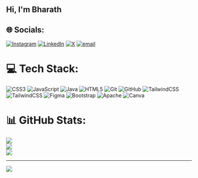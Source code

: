 ## Hi, I'm Bharath


## 🌐 Socials:
[![Instagram](https://img.shields.io/badge/Instagram-%23E4405F.svg?logo=Instagram&logoColor=white)](https://instagram.com/know_me_rio) [![LinkedIn](https://img.shields.io/badge/LinkedIn-%230077B5.svg?logo=linkedin&logoColor=white)](https://linkedin.com/in/bharathwajk) [![X](https://img.shields.io/badge/X-black.svg?logo=X&logoColor=white)](https://x.com/BharathWaj42113) [![email](https://img.shields.io/badge/Email-D14836?logo=gmail&logoColor=white)](mailto:bharathwaj6366@gmail.com) 

# 💻 Tech Stack:
![CSS3](https://img.shields.io/badge/css3-%231572B6.svg?style=for-the-badge&logo=css3&logoColor=white) ![JavaScript](https://img.shields.io/badge/javascript-%23323330.svg?style=for-the-badge&logo=javascript&logoColor=%23F7DF1E) ![Java](https://img.shields.io/badge/java-%23ED8B00.svg?style=for-the-badge&logo=openjdk&logoColor=white) ![HTML5](https://img.shields.io/badge/html5-%23E34F26.svg?style=for-the-badge&logo=html5&logoColor=white) ![Git](https://img.shields.io/badge/git-%23F05033.svg?style=for-the-badge&logo=git&logoColor=white) ![GitHub](https://img.shields.io/badge/github-%23121011.svg?style=for-the-badge&logo=github&logoColor=white) ![TailwindCSS](https://img.shields.io/badge/tailwindcss-%2338B2AC.svg?style=for-the-badge&logo=tailwind-css&logoColor=white) ![TailwindCSS](https://img.shields.io/badge/tailwindcss-%2338B2AC.svg?style=for-the-badge&logo=tailwind-css&logoColor=white) ![Figma](https://img.shields.io/badge/figma-%23F24E1E.svg?style=for-the-badge&logo=figma&logoColor=white) ![Bootstrap](https://img.shields.io/badge/bootstrap-%238511FA.svg?style=for-the-badge&logo=bootstrap&logoColor=white) ![Apache](https://img.shields.io/badge/apache-%23D42029.svg?style=for-the-badge&logo=apache&logoColor=white) ![Canva](https://img.shields.io/badge/Canva-%2300C4CC.svg?style=for-the-badge&logo=Canva&logoColor=white)
# 📊 GitHub Stats:
![](https://github-readme-stats.vercel.app/api?username=BHARATHWAJK33&theme=radical&hide_border=false&include_all_commits=false&count_private=false)<br/>
![](https://nirzak-streak-stats.vercel.app/?user=BHARATHWAJK33&theme=radical&hide_border=false)<br/>
![](https://github-readme-stats.vercel.app/api/top-langs/?username=BHARATHWAJK33&theme=radical&hide_border=false&include_all_commits=false&count_private=false&layout=compact)

---
[![](https://visitcount.itsvg.in/api?id=BHARATHWAJK33&icon=0&color=0)](https://visitcount.itsvg.in)

<!-- Proudly created with GPRM ( https://gprm.itsvg.in ) -->
